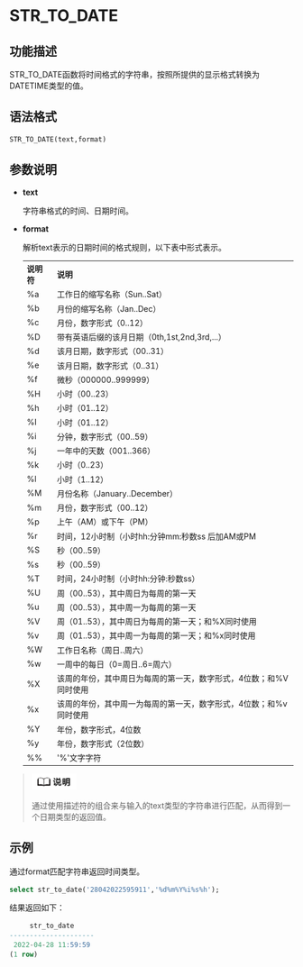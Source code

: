 # STR_TO_DATE

## 功能描述

STR_TO_DATE函数将时间格式的字符串，按照所提供的显示格式转换为DATETIME类型的值。

## 语法格式

```sql
STR_TO_DATE(text,format)
```

## 参数说明

- **text**

  字符串格式的时间、日期时间。

- **format**

  解析text表示的日期时间的格式规则，以下表中形式表示。
  
  <table>
      <th>说明符</th>
      <th>说明</th>
      <tr>
      <td>%a</td>
      <td>工作日的缩写名称（Sun..Sat）</td></tr>
      <tr>
      <td>%b</td>
      <td>月份的缩写名称（Jan..Dec）</td></tr>
      <tr>
      <td>%c</td>
      <td>月份，数字形式（0..12）</td></tr>
      <tr>
      <td>%D</td>
      <td>带有英语后缀的该月日期（0th,1st,2nd,3rd,...）</td></tr>
      <tr>
      <td>%d</td>
      <td>该月日期，数字形式（00..31）</td></tr>
      <tr>
      <td>%e</td>
      <td>该月日期，数字形式（0..31）</td></tr>
      <tr>
      <td>%f</td>
      <td>微秒（000000..999999）</td></tr>
      <tr>
      <td>%H</td>
      <td>小时（00..23）</td></tr>
      <tr>
      <td>%h</td>
      <td>小时（01..12）</td></tr>
      <tr>
      <td>%I</td>
      <td>小时（01..12）</td></tr>
      <tr>
      <td>%i</td>
      <td>分钟，数字形式（00..59）</td></tr>
      <tr>
      <td>%j</td>
      <td>一年中的天数（001..366）</td></tr>
      <tr>
      <td>%k</td>
      <td>小时（0..23）</td></tr>
      <tr>
      <td>%l</td>
      <td>小时（1..12）</td></tr>
      <tr>
      <td>%M</td>
      <td>月份名称（January..December）</td></tr>
      <tr>
      <td>%m</td>
      <td>月份，数字形式（00..12）</td></tr>
      <tr>
      <td>%p</td>
      <td>上午（AM）或下午（PM）</td></tr>
      <tr>
      <td>%r</td>
      <td>时间，12小时制（小时hh:分钟mm:秒数ss 后加AM或PM</td></tr>
      <tr>
      <td>%S</td>
      <td>秒（00..59）</td></tr>
      <tr>
      <td>%s</td>
      <td>秒（00..59）</td></tr>
      <tr>
      <td>%T</td>
      <td>时间，24小时制（小时hh:分钟:秒数ss）</td></tr>
      <tr>
      <td>%U</td>
      <td>周（00..53），其中周日为每周的第一天</td></tr>
      <tr>
      <td>%u</td>
      <td>周（00..53），其中周一为每周的第一天</td></tr>
      <tr>
      <td>%V</td>
      <td>周（01..53），其中周日为每周的第一天；和%X同时使用</td></tr>
      <tr>
      <td>%v</td>
      <td>周（01..53），其中周一为每周的第一天；和%x同时使用</td></tr>
      <tr>
      <td>%W</td>
      <td>工作日名称（周日..周六）</td></tr>
      <tr>
      <td>%w</td>
      <td>一周中的每日（0=周日..6=周六）</td></tr>
      <tr>
      <td>%X</td>
      <td>该周的年份，其中周日为每周的第一天，数字形式，4位数；和%V同时使用</td></tr>
      <tr>
      <td>%x</td>
      <td>该周的年份，其中周一为每周的第一天，数字形式，4位数；和%v同时使用</td></tr>
      <tr>
      <td>%Y</td>
      <td>年份，数字形式，4位数</td></tr>
      <tr>
      <td>%y</td>
      <td>年份，数字形式（2位数）</td></tr>
      <tr>
      <td>%%</td>
      <td>'%'文字字符</td></tr>
  </table>		

> <div align="left"><img src="image/image1.png" style="zoom:25%")</div>  
>
> 通过使用描述符的组合来与输入的text类型的字符串进行匹配，从而得到一个日期类型的返回值。

## 示例

通过format匹配字符串返回时间类型。

```sql
select str_to_date('28042022595911','%d%m%Y%i%s%h');
```

结果返回如下：

```sql
     str_to_date
---------------------
 2022-04-28 11:59:59
(1 row)
```


